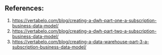 # 

## References:

1. https://vertabelo.com/blog/creating-a-dwh-part-one-a-subscription-business-data-model/
2. https://vertabelo.com/blog/creating-a-dwh-part-two-a-subscription-business-data-model/
3. https://vertabelo.com/blog/creating-a-data-warehouse-part-3-a-subscription-business-data-model/
